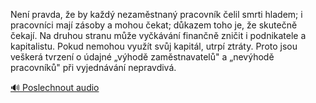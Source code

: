 
Není pravda, že by každý nezaměstnaný pracovník čelil smrti hladem; i pracovníci mají zásoby a mohou čekat; důkazem toho je, že skutečně čekají. Na druhou stranu může vyčkávání finančně zničit i podnikatele a kapitalistu. Pokud nemohou využít svůj kapitál, utrpí ztráty. Proto jsou veškerá tvrzení o údajné „výhodě zaměstnavatelů" a „nevýhodě pracovníků" při vyjednávání nepravdivá.

[🔊 Poslechnout audio](/data/7-paragraphs/audio/chapter_107/para_008-Nen-pravda-e-by-kad-nezamstnan-pracovnk-e.mp3)
